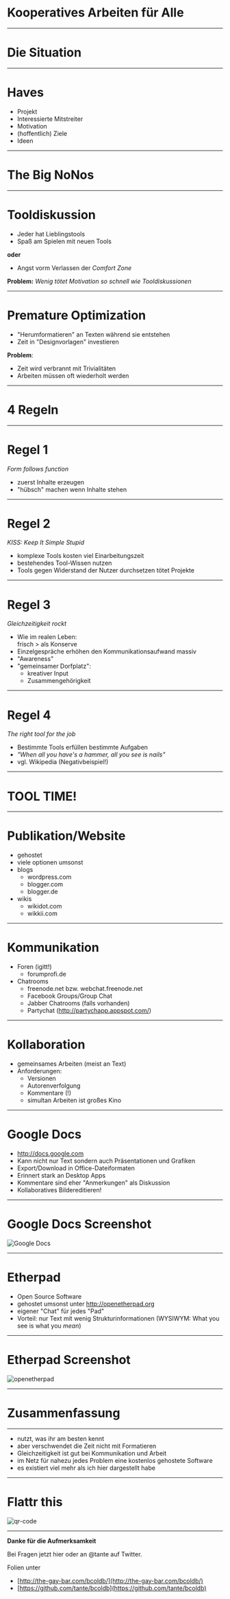 # Kooperatives Arbeiten für Alle
---
# Die Situation
---
# Haves

*  Projekt
*  Interessierte Mitstreiter
*  Motivation
*  (hoffentlich) Ziele
*  Ideen

---
# The Big NoNos
---
# Tooldiskussion

*  Jeder hat Lieblingstools
*  Spaß am Spielen mit neuen Tools

**oder**

*  Angst vorm Verlassen der *Comfort Zone*

**Problem:**
*Wenig tötet Motivation so schnell wie Tooldiskussionen*

---
# Premature Optimization

*  "Herumformatieren" an Texten während sie entstehen
*  Zeit in "Designvorlagen" investieren

**Problem**: 

* Zeit wird verbrannt mit Trivialitäten
* Arbeiten müssen oft wiederholt werden

---
# 4 Regeln
---
# Regel 1

*Form follows function*

* zuerst Inhalte erzeugen
* "hübsch" machen wenn Inhalte stehen

---
# Regel 2

*KISS: Keep It Simple Stupid*

* komplexe Tools kosten viel Einarbeitungszeit
* bestehendes Tool-Wissen nutzen
* Tools gegen Widerstand der Nutzer durchsetzen tötet Projekte
---
# Regel 3

*Gleichzeitigkeit rockt*

* Wie im realen Leben:  
  frisch > als Konserve
* Einzelgespräche erhöhen den Kommunikationsaufwand massiv
* "Awareness"
* "gemeinsamer Dorfplatz":
    * kreativer Input
    * Zusammengehörigkeit
    
---
# Regel 4
*The right tool for the job*

* Bestimmte Tools erfüllen bestimmte Aufgaben
* *"When all you have's a hammer, all you see is nails"*
* vgl. Wikipedia (Negativbeispiel!)

---
# TOOL TIME!
--- 
# Publikation/Website

* gehostet
* viele optionen umsonst
* blogs
    * wordpress.com
    * blogger.com
    * blogger.de
* wikis
    * wikidot.com
    * wikkii.com

---
# Kommunikation

* Foren (igitt!)
    * forumprofi.de
* Chatrooms
    * freenode.net bzw. webchat.freenode.net
    * Facebook Groups/Group Chat
    * Jabber Chatrooms (falls vorhanden)
    * Partychat (http://partychapp.appspot.com/)

--- 
# Kollaboration

* gemeinsames Arbeiten (meist an Text)
* Anforderungen:
    * Versionen
    * Autorenverfolgung
    * Kommentare (!)
    * simultan Arbeiten ist großes Kino

---
# Google Docs

* http://docs.google.com
* Kann nicht nur Text sondern auch Präsentationen und Grafiken
* Export/Download in Office-Dateiformaten
* Erinnert stark an Desktop Apps
* Kommentare sind eher "Anmerkungen" als Diskussion
* Kollaboratives Bildereditieren!

---
# Google Docs Screenshot
![Google Docs](images/googledocs.png)

---
# Etherpad

* Open Source Software
* gehostet umsonst unter http://openetherpad.org
* eigener "Chat" für jedes "Pad"
* Vorteil: nur Text mit wenig Strukturinformationen
  \(WYSIWYM: What you see is what you *mean*\)

---
# Etherpad Screenshot
![openetherpad](images/etherpad.png)

---
# Zusammenfassung
---
* nutzt, was ihr am besten kennt
* aber verschwendet die Zeit nicht mit Formatieren
* Gleichzeitigkeit ist gut bei Kommunikation und Arbeit
* im Netz für nahezu jedes Problem eine kostenlos gehostete Software
* es existiert viel mehr als ich hier dargestellt habe

---
# Flattr this 
![qr-code](images/flattrqrcode.png)

---
**Danke für die Aufmerksamkeit**

Bei Fragen jetzt hier oder an @tante auf Twitter.

Folien unter 

* [http://the-gay-bar.com/bcoldb/](http://the-gay-bar.com/bcoldb/)
* [https://github.com/tante/bcoldb](https://github.com/tante/bcoldb)
